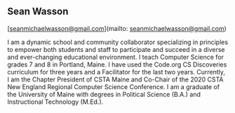 ## Sean Wasson[seanmichaelwasson@gmail.com](mailto: seanmichaelwasson@gmail.com)I am a dynamic school and community collaborator specializing in principles to empower both students and staff to participate and succeed in a diverse and ever-changing educational environment. I teach Computer Science for grades 7 and 8 in Portland, Maine. I have used the Code.org CS Discoveries curriculum for three years and a Facilitator for the last two years. Currently, I am the Chapter President of CSTA Maine and Co-Chair of the 2020 CSTA New England Regional Computer Science Conference. I am a graduate of the University of Maine with degrees in Political Science (B.A.) and Instructional Technology (M.Ed.). 
